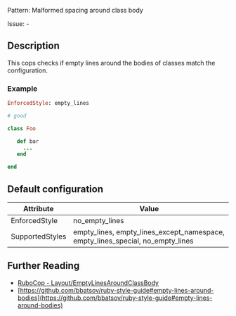 Pattern: Malformed spacing around class body

Issue: -

## Description

This cops checks if empty lines around the bodies of classes match the configuration.

### Example

```ruby
EnforcedStyle: empty_lines

# good

class Foo

   def bar
     ...
   end

end
```

## Default configuration

Attribute | Value
--- | ---
EnforcedStyle | no_empty_lines
SupportedStyles | empty_lines, empty_lines_except_namespace, empty_lines_special, no_empty_lines

## Further Reading

* [RuboCop - Layout/EmptyLinesAroundClassBody](https://rubocop.readthedocs.io/en/latest/cops_layout/#layoutemptylinesaroundclassbody)
* [https://github.com/bbatsov/ruby-style-guide#empty-lines-around-bodies](https://github.com/bbatsov/ruby-style-guide#empty-lines-around-bodies)
